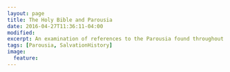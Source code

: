 ```yaml
---
layout: page
title: The Holy Bible and Parousia
date: 2016-04-27T11:36:11-04:00
modified:
excerpt: An examination of references to the Parousia found throughout scripture.
tags: [Parousia, SalvationHistory]
image:
  feature:
---
```

